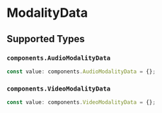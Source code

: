 # ModalityData


## Supported Types

### `components.AudioModalityData`

```typescript
const value: components.AudioModalityData = {};
```

### `components.VideoModalityData`

```typescript
const value: components.VideoModalityData = {};
```

